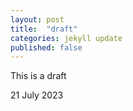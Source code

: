 ```yaml
---
layout: post
title:  "draft"
categories: jekyll update
published: false
---
```


This is a draft



21 July 2023